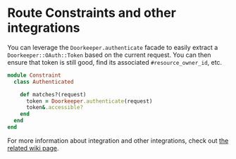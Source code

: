 # Route Constraints and other integrations

You can leverage the `Doorkeeper.authenticate` facade to easily extract a `Doorkeeper::OAuth::Token` based on the current request. You can then ensure that token is still good, find its associated `#resource_owner_id`, etc.

```ruby
module Constraint
  class Authenticated

    def matches?(request)
      token = Doorkeeper.authenticate(request)
      token&.accessible?
    end
  end
end
```

For more information about integration and other integrations, check out [the related wiki page](https://github.com/doorkeeper-gem/doorkeeper/wiki/ActionController::Metal-with-doorkeeper).

